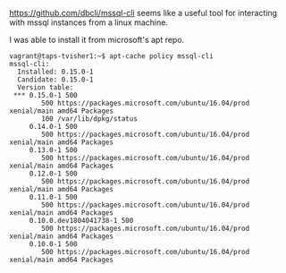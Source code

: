 https://github.com/dbcli/mssql-cli seems like a useful tool for
interacting with mssql instances from a linux machine.

I was able to install it from microsoft's apt repo.

```
vagrant@taps-tvisher1:~$ apt-cache policy mssql-cli
mssql-cli:
  Installed: 0.15.0-1
  Candidate: 0.15.0-1
  Version table:
 *** 0.15.0-1 500
        500 https://packages.microsoft.com/ubuntu/16.04/prod xenial/main amd64 Packages
        100 /var/lib/dpkg/status
     0.14.0-1 500
        500 https://packages.microsoft.com/ubuntu/16.04/prod xenial/main amd64 Packages
     0.13.0-1 500
        500 https://packages.microsoft.com/ubuntu/16.04/prod xenial/main amd64 Packages
     0.12.0-1 500
        500 https://packages.microsoft.com/ubuntu/16.04/prod xenial/main amd64 Packages
     0.11.0-1 500
        500 https://packages.microsoft.com/ubuntu/16.04/prod xenial/main amd64 Packages
     0.10.0.dev1804041738-1 500
        500 https://packages.microsoft.com/ubuntu/16.04/prod xenial/main amd64 Packages
     0.10.0-1 500
        500 https://packages.microsoft.com/ubuntu/16.04/prod xenial/main amd64 Packages
```

